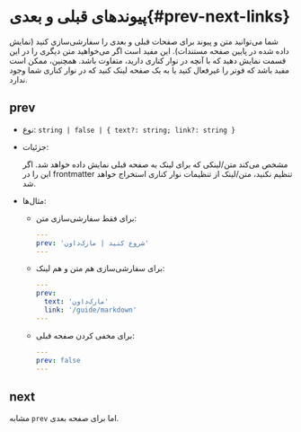 # پیوندهای قبلی و بعدی{#prev-next-links}

شما می‌توانید متن و پیوند برای صفحات قبلی و بعدی را سفارشی‌سازی کنید (نمایش داده شده در پایین صفحه مستندات). این مفید است اگر می‌خواهید متن دیگری را در این قسمت نمایش دهید که با آنچه در نوار کناری دارید، متفاوت باشد. همچنین، ممکن است مفید باشد که فوتر را غیرفعال کنید یا به یک صفحه لینک کنید که در نوار کناری شما وجود ندارد.

## prev

- نوع: `string | false | { text?: string; link?: string }`

- جزئیات:

  مشخص می‌کند متن/لینکی که برای لینک به صفحه قبلی نمایش داده خواهد شد. اگر این را در frontmatter تنظیم نکنید، متن/لینک از تنظیمات نوار کناری استخراج خواهد شد.

- مثال‌ها:

  - برای فقط سفارشی‌سازی متن:

    ```yaml
    ---
    prev: 'شروع کنید | مارک‌داون'
    ---
    ```

  - برای سفارشی‌سازی هم متن و هم لینک:

    ```yaml
    ---
    prev:
      text: 'مارک‌داون'
      link: '/guide/markdown'
    ---
    ```

  - برای مخفی کردن صفحه قبلی:

    ```yaml
    ---
    prev: false
    ---
    ```

## next

مشابه `prev` اما برای صفحه بعدی.
